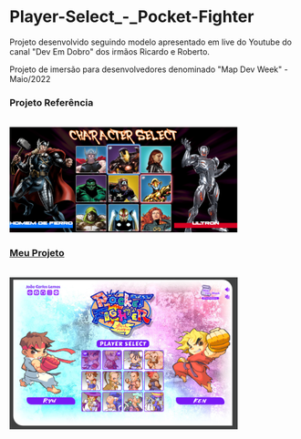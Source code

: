 # Player-Select_-_Pocket-Fighter

Projeto desenvolvido seguindo modelo apresentado em live do Youtube do canal "Dev Em Dobro" dos irmãos Ricardo e Roberto.

Projeto de imersão para desenvolvedores denominado "Map Dev Week" - Maio/2022

<div>
  <h3>Projeto  Referência</h3></br>
  <a href="https://devemdobro.github.io/projeto-marvel-mapadev-week-final/" target="_blank">      
  <img width="400px" src="https://raw.githubusercontent.com/JoaoCarlosLemos/imagens/main/map_dev_week.PNG">
</div>

<div>
  <h3>Meu Projeto</h3></br>
  <a href="https://joaocarloslemos.github.io/Player-Select_-_Pocket-Fighter/" target="_blank">
  <img width="400px" src="https://raw.githubusercontent.com/JoaoCarlosLemos/imagens/main/Player_Select_-_Pocket_Fighter.PNG">
</div>
